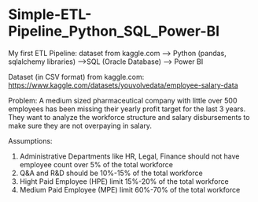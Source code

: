 # Simple-ETL-Pipeline_Python_SQL_Power-BI
My first ETL Pipeline: dataset from kaggle.com --> Python (pandas, sqlalchemy libraries) -->SQL (Oracle Database) --> Power BI

Dataset (in CSV format) from kaggle.com:  https://www.kaggle.com/datasets/youvolvedata/employee-salary-data

Problem: 
A medium sized pharmaceutical company with little over 500 employees has been missing their yearly profit target for the last 3 years. They want to analyze the workforce structure and salary disbursements to make sure they are not overpaying in salary.

Assumptions:
1) Administrative Departments like HR, Legal, Finance should not have employee count over 5% of the total workforce
2) Q&A and R&D should be 10%-15% of the total workforce 
3) Hight Paid Employee (HPE) limit 15%-20% of the total workforce
4) Medium Paid Employee (MPE) limit 60%-70% of the total workforce


